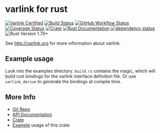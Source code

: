 # varlink for rust

[![Varlink Certified](https://img.shields.io/badge/varlink-certified-green.svg)](https://www.varlink.org/Language-Bindings)
[![Build Status](https://travis-ci.org/varlink/rust.svg?branch=master)](https://travis-ci.org/varlink/rust)
[![GitHub Workflow Status](https://img.shields.io/github/workflow/status/varlink/rust/CI)](https://github.com/varlink/rust/actions)
[![Coverage Status](https://coveralls.io/repos/github/varlink/rust/badge.svg?branch=master)](https://coveralls.io/github/varlink/rust?branch=master)
[![Crate](https://img.shields.io/crates/v/varlink.svg)](https://crates.io/crates/varlink)
[![Rust Documentation](https://img.shields.io/badge/api-rustdoc-blue.svg)](https://docs.rs/varlink/)
[![dependency status](https://deps.rs/repo/github/varlink/rust/status.svg)](https://deps.rs/repo/github/varlink/rust)
![Rust Version 1.70+](https://img.shields.io/badge/rustc-v1.70%2B-blue.svg)


See http://varlink.org for more information about varlink.

## Example usage
Look into the examples directory. ```build.rs``` contains the magic, which will build rust bindings for the varlink interface definition file.
Or use `varlink_derive` to generate the bindings at compile time.
## More Info

* [Git Repo](https://github.com/varlink/rust)
* [API Documentation](https://docs.rs/varlink)
* [Crate](https://crates.io/crates/varlink)
* [Example](https://github.com/varlink/rust/tree/master/examples) usage of this crate
